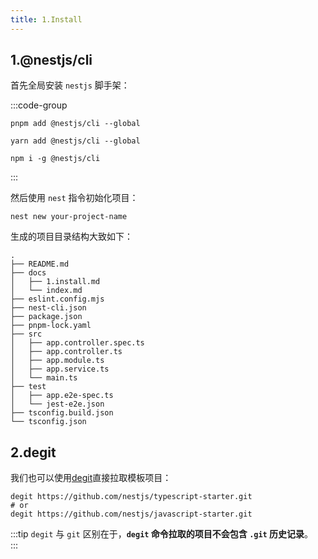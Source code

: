 ```yaml
---
title: 1.Install
---
```


## 1.@nestjs/cli

首先全局安装 `nestjs` 脚手架：

:::code-group

```shell [pnpm]
pnpm add @nestjs/cli --global
```

```shell [yarn]
yarn add @nestjs/cli --global
```

```shell [npm]
npm i -g @nestjs/cli
```
:::

然后使用 `nest` 指令初始化项目：

```shell
nest new your-project-name
```

生成的项目目录结构大致如下：

```plaintext
.
├── README.md
├── docs
│   ├── 1.install.md
│   └── index.md
├── eslint.config.mjs
├── nest-cli.json
├── package.json
├── pnpm-lock.yaml
├── src
│   ├── app.controller.spec.ts
│   ├── app.controller.ts
│   ├── app.module.ts
│   ├── app.service.ts
│   └── main.ts
├── test
│   ├── app.e2e-spec.ts
│   └── jest-e2e.json
├── tsconfig.build.json
└── tsconfig.json
```

## 2.degit

我们也可以使用[degit](https://github.com/Rich-Harris/degit)直接拉取模板项目：

```shell
degit https://github.com/nestjs/typescript-starter.git
# or
degit https://github.com/nestjs/javascript-starter.git
```

:::tip
`degit` 与 `git` 区别在于，**`degit` 命令拉取的项目不会包含 `.git` 历史记录**。  
:::
